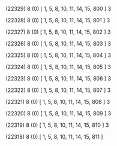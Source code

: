 (22329) 8 (0) [ 1, 5, 8, 10, 11, 14, 15, 800 ] 3 


(22328) 8 (0) [ 1, 5, 8, 10, 11, 14, 15, 801 ] 3 


(22327) 8 (0) [ 1, 5, 8, 10, 11, 14, 15, 802 ] 3 


(22326) 8 (0) [ 1, 5, 8, 10, 11, 14, 15, 803 ] 3 


(22325) 8 (0) [ 1, 5, 8, 10, 11, 14, 15, 804 ] 3 


(22324) 8 (0) [ 1, 5, 8, 10, 11, 14, 15, 805 ] 3 


(22323) 8 (0) [ 1, 5, 8, 10, 11, 14, 15, 806 ] 3 


(22322) 8 (0) [ 1, 5, 8, 10, 11, 14, 15, 807 ] 3 


(22321) 8 (0) [ 1, 5, 8, 10, 11, 14, 15, 808 ] 3 


(22320) 8 (0) [ 1, 5, 8, 10, 11, 14, 15, 809 ] 3 


(22319) 8 (0) [ 1, 5, 8, 10, 11, 14, 15, 810 ] 3 


(22318) 8 (0) [ 1, 5, 8, 10, 11, 14, 15, 811 ]  

